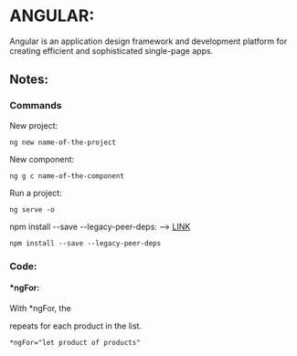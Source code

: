 # ANGULAR:

Angular is an application design framework and development platform for creating efficient and sophisticated single-page apps.

## Notes:

### Commands

New project:

```
ng new name-of-the-project
```
New component:

```
ng g c name-of-the-component
```

Run a project:

```
ng serve -o
```

npm install --save --legacy-peer-deps: 
--> [LINK](https://stackoverflow.com/questions/66239691/what-does-npm-install-legacy-peer-deps-do-exactly-when-is-it-recommended-wh)
```
npm install --save --legacy-peer-deps
```

### Code:

#### *ngFor:

With *ngFor, the <div> repeats for each product in the list.

```
*ngFor="let product of products"
```
